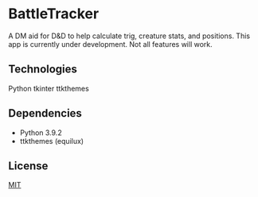 # BattleTracker
A DM aid for D&D to help calculate trig, creature stats, and positions. This app is currently under development. Not all features will work.

## Technologies
Python
tkinter
ttkthemes

## Dependencies
- Python 3.9.2  
- ttkthemes (equilux)

## License
[MIT](https://spdx.org/licenses/MIT.html)